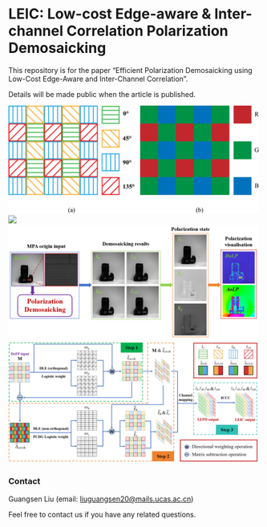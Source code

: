 # LEIC:  Low-cost Edge-aware & Inter-channel Correlation Polarization Demosaicking

This repository is for the paper “Efficient Polarization Demosaicking using Low-Cost Edge-Aware and Inter-Channel Correlation”.

Details will be made public when the article is published.

<img src="https://github.com/lgs195/LEIC-LEPD/blob/main/images/PFA_CFA.png" width="500px">
<img src="https://github.com/lgs195/LEIC-LEPD/blob/main/images/dataset3.png" width="500px">
<img src="https://github.com/lgs195/LEIC-LEPD/blob/main/images/pola_demosaic.png" width="500px">
<img src="https://github.com/lgs195/LEIC-LEPD/blob/main/images/LEIC.png" width="500px">



### Contact
Guangsen Liu (email: liuguangsen20@mails.ucas.ac.cn)

Feel free to contact us if you have any related questions.
